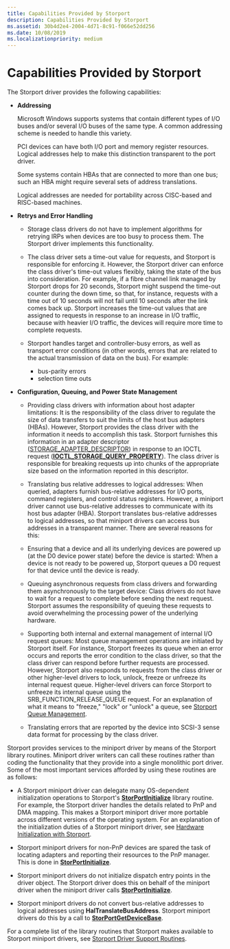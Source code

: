 ```yaml
---
title: Capabilities Provided by Storport
description: Capabilities Provided by Storport
ms.assetid: 30b4d2e4-2004-4d71-8c91-f066e52dd256
ms.date: 10/08/2019
ms.localizationpriority: medium
---
```


# Capabilities Provided by Storport

The Storport driver provides the following capabilities:

- **Addressing**

  Microsoft Windows supports systems that contain different types of I/O buses and/or several I/O buses of the same type. A common addressing scheme is needed to handle this variety.

  PCI devices can have both I/O port and memory register resources. Logical addresses help to make this distinction transparent to the port driver.

  Some systems contain HBAs that are connected to more than one bus; such an HBA might require several sets of address translations.

  Logical addresses are needed for portability across CISC-based and RISC-based machines.

- **Retrys and Error Handling**

  - Storage class drivers do not have to implement algorithms for retrying IRPs when devices are too busy to process them. The Storport driver implements this functionality.

  - The class driver sets a time-out value for requests, and Storport is responsible for enforcing it. However, the Storport driver can enforce the class driver's time-out values flexibly, taking the state of the bus into consideration. For example, if a fibre channel link managed by Storport drops for 20 seconds, Storport might suspend the time-out counter during the down time, so that, for instance, requests with a time out of 10 seconds will not fail until 10 seconds after the link comes back up. Storport increases the time-out values that are assigned to requests in response to an increase in I/O traffic, because with heavier I/O traffic, the devices will require more time to complete requests.

  - Storport handles target and controller-busy errors, as well as transport error conditions (in other words, errors that are related to the actual transmission of data on the bus). For example:
    - bus-parity errors
    - selection time outs

- **Configuration, Queuing, and Power State Management**

  - Providing class drivers with information about host adapter limitations: It is the responsibility of the class driver to regulate the size of data transfers to suit the limits of the host bus adapters (HBAs). However, Storport provides the class driver with the information it needs to accomplish this task. Storport furnishes this information in an adapter descriptor ([STORAGE_ADAPTER_DESCRIPTOR](https://docs.microsoft.com/windows-hardware/drivers/ddi/ntddstor/ns-ntddstor-_storage_adapter_descriptor)) in response to an IOCTL request ([**IOCTL_STORAGE_QUERY_PROPERTY**](https://docs.microsoft.com/windows-hardware/drivers/ddi/ntddstor/ni-ntddstor-ioctl_storage_query_property)). The class driver is responsible for breaking requests up into chunks of the appropriate size based on the information reported in this descriptor.

  - Translating bus relative addresses to logical addresses: When queried, adapters furnish bus-relative addresses for I/O ports, command registers, and control status registers. However, a miniport driver cannot use bus-relative addresses to communicate with its host bus adapter (HBA). Storport translates bus-relative addresses to logical addresses, so that miniport drivers can access bus addresses in a transparent manner. There are several reasons for this:

  - Ensuring that a device and all its underlying devices are powered up (at the D0 device power state) before the device is started: When a device is not ready to be powered up, Storport queues a D0 request for that device until the device is ready.

  - Queuing asynchronous requests from class drivers and forwarding them asynchronously to the target device: Class drivers do not have to wait for a request to complete before sending the next request. Storport assumes the responsibility of queuing these requests to avoid overwhelming the processing power of the underlying hardware.

  - Supporting both internal and external management of internal I/O request queues: Most queue management operations are initiated by Storport itself. For instance, Storport freezes its queue when an error occurs and reports the error condition to the class driver, so that the class driver can respond before further requests are processed. However, Storport also responds to requests from the class driver or other higher-level drivers to lock, unlock, freeze or unfreeze its internal request queue. Higher-level drivers can force Storport to unfreeze its internal queue using the SRB_FUNCTION_RELEASE_QUEUE request. For an explanation of what it means to "freeze," "lock" or "unlock" a queue, see [Storport Queue Management](storport-queue-management.md).

  - Translating errors that are reported by the device into SCSI-3 sense data format for processing by the class driver.

Storport provides services to the miniport driver by means of the Storport library routines. Miniport driver writers can call these routines rather than coding the functionality that they provide into a single monolithic port driver. Some of the most important services afforded by using these routines are as follows:

- A Storport miniport driver can delegate many OS-dependent initialization operations to Storport's [**StorPortInitialize**](https://docs.microsoft.com/windows-hardware/drivers/ddi/storport/nf-storport-storportinitialize) library routine. For example, the Storport driver handles the details related to PnP and DMA mapping. This makes a Storport miniport driver more portable across different versions of the operating system. For an explanation of the initialization duties of a Storport miniport driver, see [Hardware Initialization with Storport](hardware-initialization-with-storport.md).

- Storport miniport drivers for non-PnP devices are spared the task of locating adapters and reporting their resources to the PnP manager. This is done in [**StorPortInitialize**](https://docs.microsoft.com/windows-hardware/drivers/ddi/storport/nf-storport-storportinitialize).

- Storport miniport drivers do not initialize dispatch entry points in the driver object. The Storport driver does this on behalf of the miniport driver when the miniport driver calls [**StorPortInitialize**](https://docs.microsoft.com/windows-hardware/drivers/ddi/storport/nf-storport-storportinitialize).

- Storport miniport drivers do not convert bus-relative addresses to logical addresses using **HalTranslateBusAddress**. Storport miniport drivers do this by a call to [**StorPortGetDeviceBase**](https://docs.microsoft.com/windows-hardware/drivers/ddi/storport/nf-storport-storportgetdevicebase).

For a complete list of the library routines that Storport makes available to Storport miniport drivers, see [Storport Driver Support Routines](storport-driver-support-routines.md).

